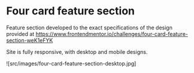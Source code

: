 # Four card feature section

Feature section developed to the exact specifications of the design provided at https://www.frontendmentor.io/challenges/four-card-feature-section-weK1eFYK

Site is fully responsive, with desktop and mobile designs.

![src/images/four-card-feature-section-desktop.jpg]
